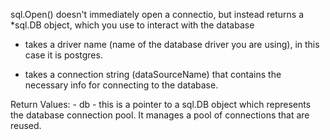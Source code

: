 sql.Open() doesn't immediately open a connectio, but instead returns a *sql.DB object, which you use to interact with the database

- takes a driver name (name of the database driver you are using), in this case it is postgres.

- takes a connection string (dataSourceName) that contains the necessary info for connecting to the database. 

Return Values: 
    - db - this is a pointer to a sql.DB object which represents the database connection pool. It manages a pool of connections that are reused. 